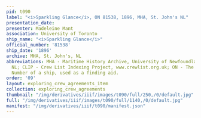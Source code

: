 ```yaml
---
pid: t090
label: "<i>Sparkling Glance</i>, ON 81538, 1896, MHA, St. John's NL"
presentation_date:
presenter: Madeleine Mant
association: University of Toronto
ship_name: "<i>Sparkling Glance</i>"
official_number: '81538'
ship_date: '1896'
archive: MHA, St. John's, NL
abbreviations: MHA - Maritime History Archive, University of Newfoundland, St. John's
  NL; CLIP - Crew List Indexing Project, www.crewlist.org.uk; ON - The permanent Official
  Number of a ship, used as a finding aid.
order: '09'
layout: exploring_crew_agreements_item
collection: exploring_crew_agreements
thumbnail: "/img/derivatives/iiif/images/t090/full/250,/0/default.jpg"
full: "/img/derivatives/iiif/images/t090/full/1140,/0/default.jpg"
manifest: "/img/derivatives/iiif/t090/manifest.json"
---
```

